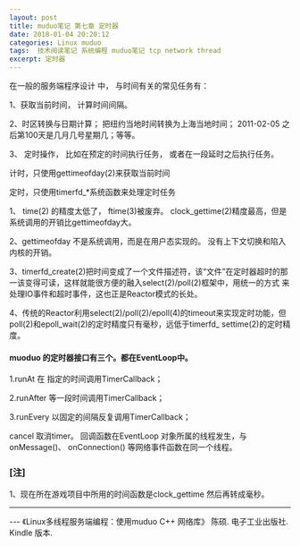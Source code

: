 ```yaml
---
layout: post
title: muduo笔记 第七章 定时器
date: 2018-01-04 20:20:12
categories: Linux muduo
tags:  技术阅读笔记 系统编程 muduo笔记 tcp network thread
excerpt: 定时器
---
```



在一般的服务端程序设计 中， 与时间有关的常见任务有： 

1、获取当前时间， 计算时间间隔。 

2、时区转换与日期计算； 把纽约当地时间转换为上海当地时间； 2011-02-05 之后第100天是几月几号星期几；等等。 

3、 定时操作， 比如在预定的时间执行任务， 或者在一段延时之后执行任务。

计时，只使用gettimeofday(2)来获取当前时间

定时，只使用timerfd_*系统函数来处理定时任务

1、 time(2) 的精度太低了， ftime(3)被废弃。 clock_gettime(2)精度最高，但是系统调用的开销比gettimeofday大。

2、gettimeofday 不是系统调用，而是在用户态实现的。 没有上下文切换和陷入内核的开销。

3、timerfd_create(2)把时间变成了一个文件描述符，该“文件”在定时器超时的那一该变得可读，这样就能很方便的融入select(2)/poll(2)框架中，用统一的方式 来处理IO事件和超时事件，这也正是Reactor模式的长处。

4、传统的Reactor利用select(2)/poll(2)/epoll(4)的timeout来实现定时功能，但poll(2)和epoll_wait(2)的定时精度只有毫秒，远低于timerfd_ settime(2)的定时精度。

#### muoduo 的定时器接口有三个。都在EventLoop中。
1.runAt 在 指定的时间调用TimerCallback；

2.runAfter 等一段时间调用TimerCallback； 

3.runEvery 以固定的间隔反复调用TimerCallback； 

 cancel 取消timer。 回调函数在EventLoop 对象所属的线程发生，与onMessage()、 onConnection() 等网络事件函数在同一个线程。

### [注] 
1、现在所在游戏项目中所用的时间函数是clock_gettime 然后再转成毫秒。

---
 \--- 《Linux多线程服务端编程：使用muduo C++ 网络库》 陈硕. 电子工业出版社. Kindle 版本.